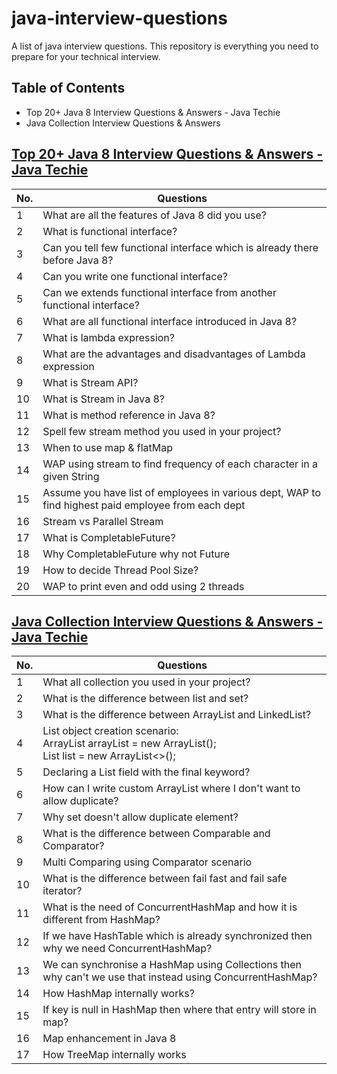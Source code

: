 # java-interview-questions
A list of java interview questions. This repository is everything you need to prepare for your technical interview.

## Table of Contents
* Top 20+ Java 8 Interview Questions & Answers - Java Techie
* Java Collection Interview Questions & Answers

## [Top 20+ Java 8 Interview Questions & Answers - Java Techie](https://www.youtube.com/watch?v=k7fNLXoVCYg&t)
| No. | Questions                                                                                           |
|-----|-----------------------------------------------------------------------------------------------------|
| 1   | What are all the features of Java 8 did you use?                                                    |
| 2   | What is functional interface?                                                                       |
| 3   | Can you tell few functional interface which is already there before Java 8?                         |
| 4   | Can you write one functional interface?                                                             |
| 5   | Can we extends functional interface from another functional interface?                              |
| 6   | What are all functional interface introduced in Java 8?                                             |
| 7   | What is lambda expression?                                                                          |
| 8   | What are the advantages and disadvantages of Lambda expression                                      |
| 9   | What is Stream API?                                                                                 |
| 10  | What is Stream in Java 8?                                                                           |
| 11  | What is method reference in Java 8?                                                                 |
| 12  | Spell few stream method you used in your project?                                                   |
| 13  | When to use map & flatMap                                                                           |
| 14  | WAP using stream to find frequency of each character in a given String                              |
| 15  | Assume you have list of employees in various dept, WAP to find highest paid employee from each dept |
| 16  | Stream vs Parallel Stream                                                                           |
| 17  | What is CompletableFuture?                                                                          |
| 18  | Why CompletableFuture why not Future                                                                |
| 19  | How to decide Thread Pool Size?                                                                     |
| 20  | WAP to print even and odd using 2 threads                                                           |

## [Java Collection Interview Questions & Answers - Java Techie](https://www.youtube.com/watch?v=GO67C7V-IbQ)
| No. | Questions                                                                                                                    |
|-----|------------------------------------------------------------------------------------------------------------------------------|
| 1   | What all collection you used in your project?                                                                                |
| 2   | What is the difference between list and set?                                                                                 |
| 3   | What is the difference between ArrayList and LinkedList?                                                                     |
| 4   | List object creation scenario:<br/>ArrayList arrayList = new ArrayList<String>();<br/>List<String> list = new ArrayList<>(); |
| 5   | Declaring a List field with the final keyword?                                                                               |
| 6   | How can I write custom ArrayList where I don't want to allow duplicate?                                                      |
| 7   | Why set doesn't allow duplicate element?                                                                                     |
| 8   | What is the difference between Comparable and Comparator?                                                                    |
| 9   | Multi Comparing using Comparator scenario                                                                                    |
| 10  | What is the difference between fail fast and fail safe iterator?                                                             |
| 11  | What is the need of ConcurrentHashMap and how it is different from HashMap?                                                  |
| 12  | If we have HashTable which is already synchronized then why we need ConcurrentHashMap?                                       |
| 13  | We can synchronise a HashMap using Collections then why can't we use that instead using ConcurrentHashMap?                   |
| 14  | How HashMap internally works?                                                                                                |
| 15  | If key is null in HashMap then where that entry will store in map?                                                           |
| 16  | Map enhancement in Java 8                                                                                                    |
| 17  | How TreeMap internally works                                                                                                 |
                                                                                  